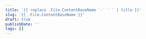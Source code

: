```yaml
---
title: '{{ replace .File.ContentBaseName `-` ` ` | title }}'
slug: '{{ .File.ContentBaseName }}'
draft: true
publishDate: ''
tags: []
---
```

